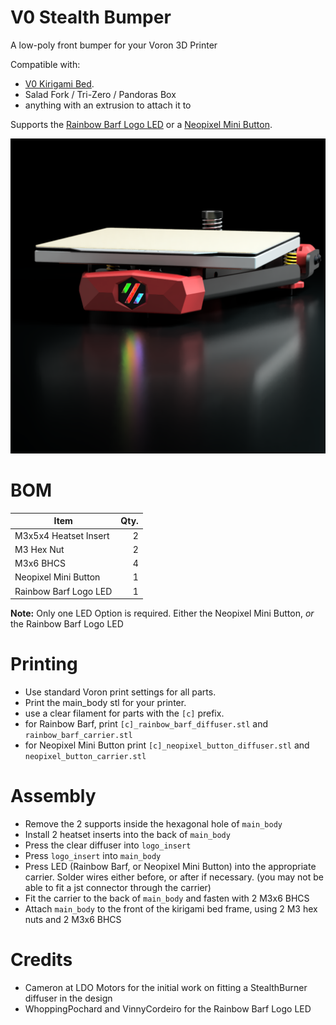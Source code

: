 # V0 Stealth Bumper

A low-poly front bumper for your Voron 3D Printer 

Compatible with:
 - [V0 Kirigami Bed](https://github.com/christophmuellerorg/voron_0_kirigami_bed).
 - Salad Fork / Tri-Zero / Pandoras Box
 - anything with an extrusion to attach it to

Supports the [Rainbow Barf Logo LED](https://github.com/tanaes/whopping_Voron_mods/tree/main/LEDs/Rainbow_Barf_Logo_LED) or a [Neopixel Mini Button](https://www.adafruit.com/product/4776).


![Render](Images/render.png)

# BOM

|Item                           | Qty. |
|-------------------------------|-----:|
| M3x5x4 Heatset Insert         |    2 |
| M3 Hex Nut                    |    2 |
| M3x6 BHCS                     |    4 |
| Neopixel Mini Button          |    1 |
| Rainbow Barf Logo LED         |    1 |

 
**Note:** Only one LED Option is required.  Either the Neopixel Mini Button, *or* the Rainbow Barf Logo LED


# Printing

 - Use standard Voron print settings for all parts.
 - Print the main_body stl for your printer.
 - use a clear filament for parts with the `[c]` prefix.
 - for Rainbow Barf, print `[c]_rainbow_barf_diffuser.stl` and `rainbow_barf_carrier.stl`
 - for Neopixel Mini Button print `[c]_neopixel_button_diffuser.stl` and `neopixel_button_carrier.stl`


# Assembly

- Remove the 2 supports inside the hexagonal hole of `main_body`
- Install 2 heatset inserts into the back of `main_body`
- Press the clear diffuser into `logo_insert`
- Press `logo_insert` into `main_body`
- Press LED (Rainbow Barf, or Neopixel Mini Button) into the appropriate carrier.  Solder wires either before, or after if necessary. (you may not be able to fit a jst connector through the carrier)
- Fit the carrier to the back of `main_body` and fasten with 2 M3x6 BHCS
- Attach `main_body` to the front of the kirigami bed frame, using 2 M3 hex nuts and 2 M3x6 BHCS


# Credits

- Cameron at LDO Motors for the initial work on fitting a StealthBurner diffuser in the design
- WhoppingPochard and VinnyCordeiro for the Rainbow Barf Logo LED

